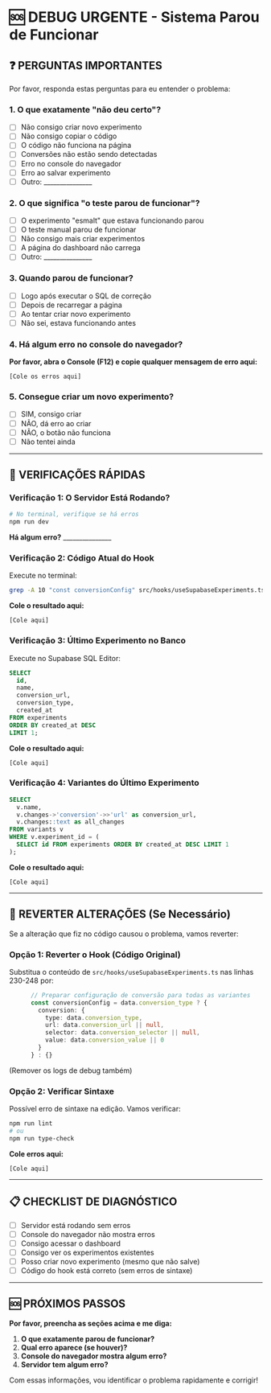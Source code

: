 # 🆘 DEBUG URGENTE - Sistema Parou de Funcionar

## ❓ PERGUNTAS IMPORTANTES

Por favor, responda estas perguntas para eu entender o problema:

### 1. O que exatamente "não deu certo"?

- [ ] Não consigo criar novo experimento
- [ ] Não consigo copiar o código
- [ ] O código não funciona na página
- [ ] Conversões não estão sendo detectadas
- [ ] Erro no console do navegador
- [ ] Erro ao salvar experimento
- [ ] Outro: _______________

### 2. O que significa "o teste parou de funcionar"?

- [ ] O experimento "esmalt" que estava funcionando parou
- [ ] O teste manual parou de funcionar
- [ ] Não consigo mais criar experimentos
- [ ] A página do dashboard não carrega
- [ ] Outro: _______________

### 3. Quando parou de funcionar?

- [ ] Logo após executar o SQL de correção
- [ ] Depois de recarregar a página
- [ ] Ao tentar criar novo experimento
- [ ] Não sei, estava funcionando antes

### 4. Há algum erro no console do navegador?

**Por favor, abra o Console (F12) e copie qualquer mensagem de erro aqui:**

```
[Cole os erros aqui]
```

### 5. Consegue criar um novo experimento?

- [ ] SIM, consigo criar
- [ ] NÃO, dá erro ao criar
- [ ] NÃO, o botão não funciona
- [ ] Não tentei ainda

---

## 🔧 VERIFICAÇÕES RÁPIDAS

### Verificação 1: O Servidor Está Rodando?

```bash
# No terminal, verifique se há erros
npm run dev
```

**Há algum erro?** _______________

### Verificação 2: Código Atual do Hook

Execute no terminal:

```bash
grep -A 10 "const conversionConfig" src/hooks/useSupabaseExperiments.ts
```

**Cole o resultado aqui:**

```
[Cole aqui]
```

### Verificação 3: Último Experimento no Banco

Execute no Supabase SQL Editor:

```sql
SELECT
  id,
  name,
  conversion_url,
  conversion_type,
  created_at
FROM experiments
ORDER BY created_at DESC
LIMIT 1;
```

**Cole o resultado aqui:**

```
[Cole aqui]
```

### Verificação 4: Variantes do Último Experimento

```sql
SELECT
  v.name,
  v.changes->'conversion'->>'url' as conversion_url,
  v.changes::text as all_changes
FROM variants v
WHERE v.experiment_id = (
  SELECT id FROM experiments ORDER BY created_at DESC LIMIT 1
);
```

**Cole o resultado aqui:**

```
[Cole aqui]
```

---

## 🔄 REVERTER ALTERAÇÕES (Se Necessário)

Se a alteração que fiz no código causou o problema, vamos reverter:

### Opção 1: Reverter o Hook (Código Original)

Substitua o conteúdo de `src/hooks/useSupabaseExperiments.ts` nas linhas 230-248 por:

```typescript
      // Preparar configuração de conversão para todas as variantes
      const conversionConfig = data.conversion_type ? {
        conversion: {
          type: data.conversion_type,
          url: data.conversion_url || null,
          selector: data.conversion_selector || null,
          value: data.conversion_value || 0
        }
      } : {}
```

(Remover os logs de debug também)

### Opção 2: Verificar Sintaxe

Possível erro de sintaxe na edição. Vamos verificar:

```bash
npm run lint
# ou
npm run type-check
```

**Cole erros aqui:**

```
[Cole aqui]
```

---

## 📋 CHECKLIST DE DIAGNÓSTICO

- [ ] Servidor está rodando sem erros
- [ ] Console do navegador não mostra erros
- [ ] Consigo acessar o dashboard
- [ ] Consigo ver os experimentos existentes
- [ ] Posso criar novo experimento (mesmo que não salve)
- [ ] Código do hook está correto (sem erros de sintaxe)

---

## 🆘 PRÓXIMOS PASSOS

**Por favor, preencha as seções acima e me diga:**

1. **O que exatamente parou de funcionar?**
2. **Qual erro aparece (se houver)?**
3. **Console do navegador mostra algum erro?**
4. **Servidor tem algum erro?**

Com essas informações, vou identificar o problema rapidamente e corrigir!

